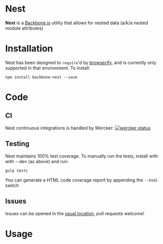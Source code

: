 # Nest
**Nest** is a [Backbone.js](http://backbonejs.org/) utility that allows for nested data
(a/k/a nested module attributes)

# Installation

Nest has been designed to `require`'d by [browserify](http://browserify.org/),
and is currently only supported in that environment. To install:

```
npm install backbone-nest --save
```

# Code

## CI
Nest continuous integrations is handled by Wercker:
[![wercker status](https://app.wercker.com/status/8aa67dbf948a32aaac56180aac9798e6/s "wercker status")](https://app.wercker.com/project/bykey/8aa67dbf948a32aaac56180aac9798e6)

## Testing
Nest maintains 100% test coverage. To manually run the tests, install with with --dev (as above) and run:

```
gulp testc
```

You can generate a HTML code coverage report by appending the `--html` switch

## Issues
Issues can be opened in the [usual location](https://github.com/mbrevda/backbone-nest/issues), pull requests welcome!

# Usage
